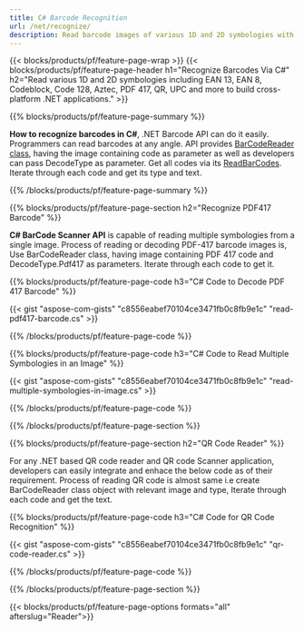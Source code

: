 ```yaml
---
title: C# Barcode Recognition
url: /net/recognize/
description: Read barcode images of various 1D and 2D symbologies with few lines of C# code via .NET library
---
```


{{< blocks/products/pf/feature-page-wrap >}}
{{< blocks/products/pf/feature-page-header h1="Recognize Barcodes Via C#" h2="Read various 1D and 2D symbologies including  EAN 13, EAN 8, Codeblock, Code 128, Aztec, PDF 417, QR, UPC and more to build cross-platform .NET applications." >}}

{{% blocks/products/pf/feature-page-summary %}}

**How to recognize barcodes in C#**, .NET Barcode API can do it easily. Programmers can read barcodes at any angle. API provides [BarCodeReader class](https://apireference.aspose.com/barcode/net/aspose.barcode.recognition/barcodegenerator), having the image containing code as parameter as well as developers can pass DecodeType as parameter. Get all codes via its [ReadBarCodes](https://apireference.aspose.com/barcode/net/aspose.barcode.barcoderecognition/barcodereader/methods/readbarcodes). Iterate through each code and get its type and text.  

{{% /blocks/products/pf/feature-page-summary  %}}

{{% blocks/products/pf/feature-page-section  h2="Recognize PDF417 Barcode" %}}

**C# BarCode Scanner API** is capable of reading multiple symbologies from a single image. Process of reading or decoding PDF-417 barcode images is, Use BarCodeReader class, having image containing PDF 417 code and DecodeType.Pdf417 as parameters. Iterate through each code to get it.

{{% blocks/products/pf/feature-page-code h3="C# Code to Decode PDF 417 Barcode" %}}

{{< gist "aspose-com-gists" "c8556eabef70104ce3471fb0c8fb9e1c" "read-pdf417-barcode.cs" >}}

{{% /blocks/products/pf/feature-page-code  %}}

{{% blocks/products/pf/feature-page-code h3="C# Code to Read Multiple Symbologies in an Image" %}}

{{< gist "aspose-com-gists" "c8556eabef70104ce3471fb0c8fb9e1c" "read-multiple-symbologies-in-image.cs" >}}

{{% /blocks/products/pf/feature-page-code  %}}

{{% /blocks/products/pf/feature-page-section %}}

{{% blocks/products/pf/feature-page-section  h2="QR Code Reader" %}}

For any .NET based QR code reader and QR code Scanner application, developers can easily integrate and enhace the below code as of their requirement. Process of reading QR code is almost same i.e create BarCodeReader class object with relevant image and type, Iterate through each code and get the text.

{{% blocks/products/pf/feature-page-code h3="C# Code for QR Code Recognition" %}}

{{< gist "aspose-com-gists" "c8556eabef70104ce3471fb0c8fb9e1c" "qr-code-reader.cs" >}}

{{% /blocks/products/pf/feature-page-code  %}}

{{% /blocks/products/pf/feature-page-section %}}

{{< blocks/products/pf/feature-page-options formats="all" afterslug="Reader">}}